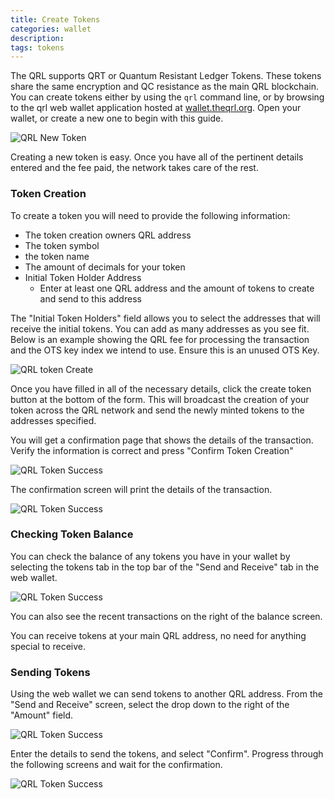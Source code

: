 ```yaml
---
title: Create Tokens
categories: wallet
description:
tags: tokens
---
```


The QRL supports QRT or Quantum Resistant Ledger Tokens. These tokens share the same encryption and QC resistance as the main QRL blockchain. You can create tokens either by using the `qrl` command line, or by browsing to the qrl web wallet application hosted at [wallet.theqrl.org](https://wallet.theqrl.org). Open your wallet, or create a new one to begin with this guide.

![QRL New Token](/assets/wallet/web/createToken-Blank.png)

Creating a new token is easy. Once you have all of the pertinent details entered and the fee paid, the network takes care of the rest. 


### Token Creation

To create a token you will need to provide the following information:
* The token creation owners QRL address
* The token symbol
* the token name
* The amount of decimals for your token
* Initial Token Holder Address
	* Enter at least one QRL address and the amount of tokens to create and send to this address

The "Initial Token Holders" field allows you to select the addresses that will receive the initial tokens. You can add as many addresses as you see fit. Below is an example showing the QRL fee for processing the transaction and the OTS key index we intend to use. Ensure this is an unused OTS Key.

![QRL token Create](/assets/wallet/web/createToken.png)

Once you have filled in all of the necessary details, click the create token button at the bottom of the form. This will broadcast the creation of your token across the QRL network and send the newly minted tokens to the addresses specified.

You will get a confirmation page that shows the details of the transaction. Verify the information is correct and press "Confirm Token Creation"

![QRL Token Success](/assets/wallet/web/createToken-Confirm.png)

The confirmation screen will print the details of the transaction.


![QRL Token Success](/assets/wallet/web/createToken-Result.png)

### Checking Token Balance

You can check the balance of any tokens you have in your wallet by selecting the tokens tab in the top bar of the "Send and Receive" tab in the web wallet.

![QRL Token Success](/assets/wallet/web/tokenBal.png)

You can also see the recent transactions on the right of the balance screen.

You can receive tokens at your main QRL address, no need for anything special to receive.

### Sending Tokens




Using the web wallet we can send tokens to another QRL address. From the "Send and Receive" screen, select the drop down to the right of the "Amount" field.

![QRL Token Success](/assets/wallet/web/tokenSendDropdown.png)


Enter the details to send the tokens, and select "Confirm". Progress through the following screens and wait for the confirmation.


![QRL Token Success](/assets/wallet/web/tokenSend-sm.png)
